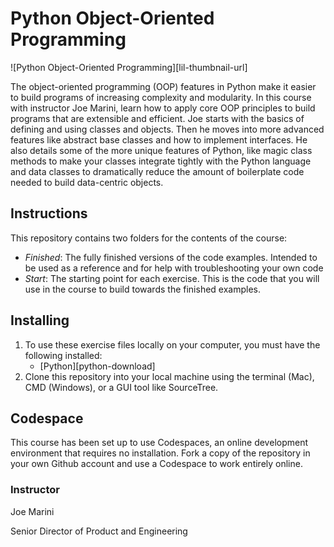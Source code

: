 # Python Object-Oriented Programming


![Python Object-Oriented Programming][lil-thumbnail-url] 

The object-oriented programming (OOP) features in Python make it easier to build programs of increasing complexity and modularity. In this course with instructor Joe Marini, learn how to apply core OOP principles to build programs that are extensible and efficient. Joe starts with the basics of defining and using classes and objects. Then he moves into more advanced features like abstract base classes and how to implement interfaces. He also details some of the more unique features of Python, like magic class methods to make your classes integrate tightly with the Python language and data classes to dramatically reduce the amount of boilerplate code needed to build data-centric objects.

## Instructions
This repository contains two folders for the contents of the course:
- *Finished*: The fully finished versions of the code examples. Intended to be used as a reference and for help with troubleshooting your own code
- *Start*: The starting point for each exercise. This is the code that you will use in the course to build towards the finished examples.

## Installing
1. To use these exercise files locally on your computer, you must have the following installed:
	- [Python][python-download]
2. Clone this repository into your local machine using the terminal (Mac), CMD (Windows), or a GUI tool like SourceTree.

## Codespace
This course has been set up to use Codespaces, an online development environment that requires no installation. Fork a copy of the repository in your own Github account and use a Codespace to work entirely online.


### Instructor

Joe Marini 
                            
Senior Director of Product and Engineering

                            














